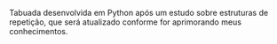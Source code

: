 Tabuada desenvolvida em Python após um estudo sobre estruturas de repetição, que será atualizado conforme for aprimorando meus conhecimentos.
